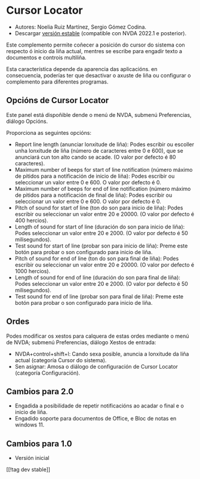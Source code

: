 # Cursor Locator #
* Autores: Noelia Ruiz Martínez, Sergio Gómez Codina.
* Descargar [versión estable][1] (compatible con NVDA 2022.1 e posterior).

Este complemento permite coñecer a posición do cursor do sistema con
respecto ó inicio da liña actual, mentres se escribe para engadir texto a
documentos e controis multiliña.

Esta característica depende da aparencia das aplicacións. en consecuencia,
poderías ter que desactivar o axuste de liña ou configurar o complemento
para diferentes programas.

## Opcións de Cursor Locator ##

Este panel está dispoñible dende o menú de NVDA, submenú Preferencias,
diálogo Opcións.

Proporciona as seguintes opcións:

* Report line length (anunciar lonxitude de liña): Podes escribir ou
  escoller unha lonxitude de liña (número de caracteres entre 0 e 600), que
  se anunciará cun ton alto cando se acade. (O valor por defecto é 80
  caracteres).
* Maximum number of beeps for start of line notification (número máximo de
  pitidos para a notificación de inicio de liña): Podes escribir ou
  seleccionar un valor entre 0 e 600. O valor por defecto é 0.
* Maximum number of beeps for end of line notification (número máximo de
  pitidos para a notificación de final de liña): Podes escribir ou
  seleccionar un valor entre 0 e 600. O valor por defecto é 0.
* Pitch of sound for start of line (ton do son para inicio de liña): Podes
  escribir ou seleccionar un valor entre 20 e 20000. (O valor por defecto é
  400 hercios).
* Length of sound for start of line (duración do son para inicio de liña):
  Podes seleccionar un valor entre 20 e 2000. (O valor por defecto é 50
  milisegundos).
* Test sound for start of line (probar son para inicio de liña): Preme este
  botón para probar o son configurado para inicio de liña.
* Pitch of sound for end of line (ton do son para final de liña): Podes
  escribir ou seleccionar un valor entre 20 e 20000. (O valor por defecto é
  1000 hercios).
* Length of sound for end of line (duración do son para final de liña):
  Podes seleccionar un valor entre 20 e 2000. (O valor por defecto é 50
  milisegundos).
* Test sound for end of line (probar son para final de liña): Preme este
  botón para probar o son configurado para inicio de liña.

## Ordes ##

Podes modificar os xestos para calquera de estas ordes mediante o menú de
NVDA; submenú Preferencias, diálogo Xestos de entrada:

* NVDA+control+shift+l: Cando sexa posible, anuncia a lonxitude da liña
  actual (categoría Cursor do sistema).
* Sen asignar: Amosa o diálogo de configuración de Cursor Locator (categoría
  Configuración).


## Cambios para 2.0 ##
* Engadida a posibilidade de repetir notificacións ao acadar o final e o
  inicio de liña.
* Engadido soporte para documentos de Office, e Bloc de notas en windows 11.

## Cambios para 1.0 ##
* Versión inicial

[[!tag dev stable]]

[1]: https://addons.nvda-project.org/files/get.php?file=cursorLocator
